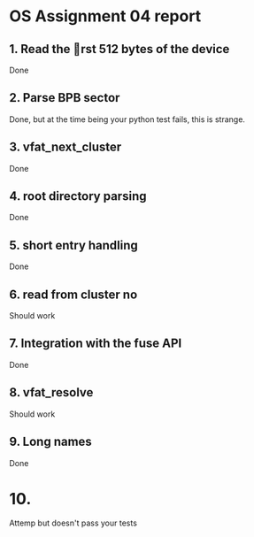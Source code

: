 # OS Assignment 04 report

## 1. Read the rst 512 bytes of the device
Done

## 2. Parse BPB sector
Done, but at the time being your python test fails, this is strange.

## 3. vfat_next_cluster
Done

## 4.  root directory parsing
Done

## 5.   short  entry  handling
Done

## 6. read from cluster no
Should work

## 7. Integration with the fuse API
Done

## 8. vfat_resolve
Should work

## 9. Long names
Done

# 10.
Attemp but doesn't pass your tests
